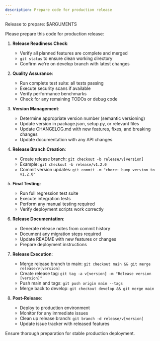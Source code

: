 ```yaml
---
description: Prepare code for production release
---
```


Release to prepare: $ARGUMENTS

Please prepare this code for production release:

1. **Release Readiness Check**:
   - Verify all planned features are complete and merged
   - `git status` to ensure clean working directory
   - Confirm we're on develop branch with latest changes

2. **Quality Assurance**:
   - Run complete test suite: all tests passing
   - Execute security scans if available
   - Verify performance benchmarks
   - Check for any remaining TODOs or debug code

3. **Version Management**:
   - Determine appropriate version number (semantic versioning)
   - Update version in package.json, setup.py, or relevant files
   - Update CHANGELOG.md with new features, fixes, and breaking changes
   - Update documentation with any API changes

4. **Release Branch Creation**:
   - Create release branch: `git checkout -b release/v[version]`
   - Example: `git checkout -b release/v1.2.0`
   - Commit version updates: `git commit -m "chore: bump version to v1.2.0"`

5. **Final Testing**:
   - Run full regression test suite
   - Execute integration tests
   - Perform any manual testing required
   - Verify deployment scripts work correctly

6. **Release Documentation**:
   - Generate release notes from commit history
   - Document any migration steps required
   - Update README with new features or changes
   - Prepare deployment instructions

7. **Release Execution**:
   - Merge release branch to main: `git checkout main && git merge release/v[version]`
   - Create release tag: `git tag -a v[version] -m "Release version [version]"`
   - Push main and tags: `git push origin main --tags`
   - Merge back to develop: `git checkout develop && git merge main`

8. **Post-Release**:
   - Deploy to production environment
   - Monitor for any immediate issues
   - Clean up release branch: `git branch -d release/v[version]`
   - Update issue tracker with released features

Ensure thorough preparation for stable production deployment.
